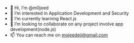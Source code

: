 - 👋 Hi, I’m @m0jeed
- 👀 I’m interested in Application Development and Security
- 🌱 I’m currently learning React.js
- 💞️ I’m looking to collaborate on any project involve app development(node.js)
- 📫 You can reach me on mojeedeji@gmail.com

<!---
m0jeed/m0jeed is a ✨ special ✨ repository because its `README.md` (this file) appears on your GitHub profile.
You can click the Preview link to take a look at your changes.
--->
